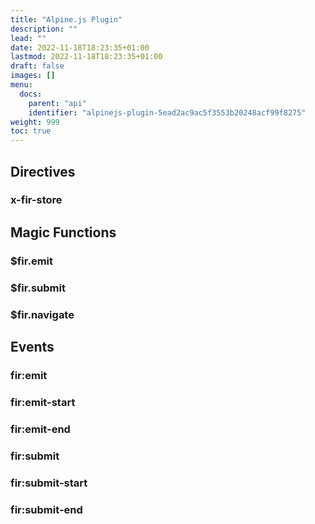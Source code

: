 ```yaml
---
title: "Alpine.js Plugin"
description: ""
lead: ""
date: 2022-11-18T18:23:35+01:00
lastmod: 2022-11-18T18:23:35+01:00
draft: false
images: []
menu:
  docs:
    parent: "api"
    identifier: "alpinejs-plugin-5ead2ac9ac5f3553b20248acf99f8275"
weight: 999
toc: true
---
```


## Directives
### x-fir-store
## Magic Functions
### $fir.emit
### $fir.submit
### $fir.navigate
## Events
### fir:emit
### fir:emit-start
### fir:emit-end
### fir:submit
### fir:submit-start
### fir:submit-end